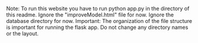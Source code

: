 Note: To run this website you have to run python app.py in the directory of this readme.
Ignore the "improveModel.html" file for now.
Ignore the database directory for now.
Important: The organization of the file structure is important for running the flask app. Do not change any directory names or the layout.
